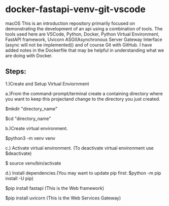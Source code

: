 # docker-fastapi-venv-git-vscode
macOS
This is an introduction repository primarily focused on demonstrating the development of an api using a combination of tools.  The tools used here are VSCode, Python, Docker, Python Virtual Environment, FastAPI framework, Uvicorn ASGI(Asynchronous Server Gateway Interface (async will not be implemented)) and of course Git with GitHub.
I have added notes in the Dockerfile that may be helpful in understanding what we are doing with Docker.
## Steps:
1.)Create and Setup Virtual Enviornment

a.)From the command-prompt/terminal create a containing directory where you want to keep this projectand change to the directory you just created.

$mkdir "directory_name"

$cd "directory_name"

b.)Create virtual environment.

$python3 -m venv venv

c.) Activate virtual environment. (To deactivate virtual environment use $deactivate)

$ source venv/bin/activate

d.) Install dependencies.(You may want to update pip first: $python -m pip install -U pip)

$pip install fastapi (This is the Web framework)

$pip install uvicorn (This is the Web Services Gateway)


